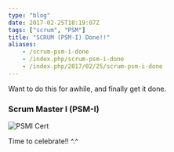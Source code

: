 ```yaml
---
type: "blog"
date: 2017-02-25T18:19:07Z
tags: ["scrum", "PSM"]
title: "SCRUM (PSM-I) Done!!"
aliases:
    - /scrum-psm-i-done
    - /index.php/scrum-psm-i-done
    - /index.php/2017/02/25/scrum-psm-i-done
---
```


Want to do this for awhile, and finally get it done.
<!--more-->

### Scrum Master I (PSM-I)

![PSMI Cert](https://c1.staticflickr.com/3/2589/32258004184_4169ff0af7_k.jpg)

Time to celebrate!! ^.^
